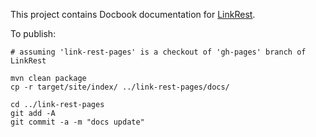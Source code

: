 This project contains Docbook documentation for [LinkRest](http://nhl.github.io/link-rest/).

To publish:

```
# assuming 'link-rest-pages' is a checkout of 'gh-pages' branch of LinkRest

mvn clean package
cp -r target/site/index/ ../link-rest-pages/docs/

cd ../link-rest-pages
git add -A
git commit -a -m "docs update"
```
